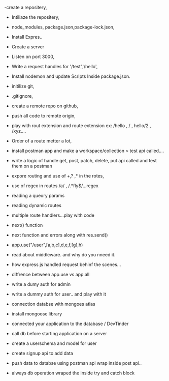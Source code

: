 -create a repositery,
- Intiliaze the repositery,
- node_modules, package.json,package-lock.json,
- Install Expres..
- Create a server
- Listen on port 3000,
- Write a request handles for '/test','/hello',
- Install nodemon and update Scripts Inside package.json.

- initilize git,
- .gitignore,
- create a remote repo on github,
- push all code to remote origin,
- play with rout extension and route extension ex: /hello , / , hello/2 , /xyz....
- Order of a route metter a lot,

- install postman app and make a workspace/collection > test api called....
- write a logic of handle get, post, patch, delete, put api called and test them on a postman
- expore routing and use of +,? ,*  in the rotes,
- use of regex in routes /a/ , /.*fly$/...regex
- reading a queory params
- reading dynamic routes 

- multiple route handlers...play with code
- next() function
- next function and errors along with res.send()
- app.use("/user",[a,b,c],d,e,f,[g],h)

- read about middleware. and why do you nneed it.
- how express js handled request behinf the scenes...
- diffrence between app.use vs app.all  
- write a dumy auth for admin
- write a dummy auth for user.. and play with it


- connection databse with mongoes atlas
 - install mongoose library
 - connected your application to the database <connnection url> / DevTinder
 - call db before starting application on a server
 - create a userschema and model for user
 - create signup api to add data
 - push data to databse using postman api wrap inside post api..
 - always db operation wraped the inside try and catch block